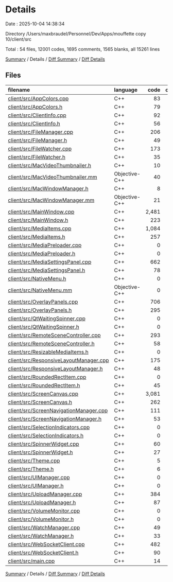 # Details

Date : 2025-10-04 14:38:34

Directory /Users/maxbraudel/Personnel/Dev/Apps/mouffette copy 10/client/src

Total : 54 files,  12001 codes, 1695 comments, 1565 blanks, all 15261 lines

[Summary](results.md) / Details / [Diff Summary](diff.md) / [Diff Details](diff-details.md)

## Files
| filename | language | code | comment | blank | total |
| :--- | :--- | ---: | ---: | ---: | ---: |
| [client/src/AppColors.cpp](/client/src/AppColors.cpp) | C++ | 83 | 41 | 33 | 157 |
| [client/src/AppColors.h](/client/src/AppColors.h) | C++ | 79 | 65 | 38 | 182 |
| [client/src/ClientInfo.cpp](/client/src/ClientInfo.cpp) | C++ | 92 | 3 | 15 | 110 |
| [client/src/ClientInfo.h](/client/src/ClientInfo.h) | C++ | 56 | 4 | 13 | 73 |
| [client/src/FileManager.cpp](/client/src/FileManager.cpp) | C++ | 206 | 20 | 60 | 286 |
| [client/src/FileManager.h](/client/src/FileManager.h) | C++ | 49 | 17 | 21 | 87 |
| [client/src/FileWatcher.cpp](/client/src/FileWatcher.cpp) | C++ | 173 | 22 | 41 | 236 |
| [client/src/FileWatcher.h](/client/src/FileWatcher.h) | C++ | 35 | 12 | 17 | 64 |
| [client/src/MacVideoThumbnailer.h](/client/src/MacVideoThumbnailer.h) | C++ | 10 | 2 | 2 | 14 |
| [client/src/MacVideoThumbnailer.mm](/client/src/MacVideoThumbnailer.mm) | Objective-C++ | 40 | 1 | 2 | 43 |
| [client/src/MacWindowManager.h](/client/src/MacWindowManager.h) | C++ | 8 | 0 | 3 | 11 |
| [client/src/MacWindowManager.mm](/client/src/MacWindowManager.mm) | Objective-C++ | 21 | 3 | 8 | 32 |
| [client/src/MainWindow.cpp](/client/src/MainWindow.cpp) | C++ | 2,481 | 418 | 300 | 3,199 |
| [client/src/MainWindow.h](/client/src/MainWindow.h) | C++ | 223 | 47 | 32 | 302 |
| [client/src/MediaItems.cpp](/client/src/MediaItems.cpp) | C++ | 1,084 | 119 | 108 | 1,311 |
| [client/src/MediaItems.h](/client/src/MediaItems.h) | C++ | 257 | 41 | 40 | 338 |
| [client/src/MediaPreloader.cpp](/client/src/MediaPreloader.cpp) | C++ | 0 | 0 | 1 | 1 |
| [client/src/MediaPreloader.h](/client/src/MediaPreloader.h) | C++ | 0 | 0 | 1 | 1 |
| [client/src/MediaSettingsPanel.cpp](/client/src/MediaSettingsPanel.cpp) | C++ | 662 | 107 | 76 | 845 |
| [client/src/MediaSettingsPanel.h](/client/src/MediaSettingsPanel.h) | C++ | 78 | 18 | 21 | 117 |
| [client/src/NativeMenu.h](/client/src/NativeMenu.h) | C++ | 0 | 0 | 1 | 1 |
| [client/src/NativeMenu.mm](/client/src/NativeMenu.mm) | Objective-C++ | 0 | 0 | 1 | 1 |
| [client/src/OverlayPanels.cpp](/client/src/OverlayPanels.cpp) | C++ | 706 | 94 | 85 | 885 |
| [client/src/OverlayPanels.h](/client/src/OverlayPanels.h) | C++ | 295 | 38 | 27 | 360 |
| [client/src/QtWaitingSpinner.cpp](/client/src/QtWaitingSpinner.cpp) | C++ | 0 | 0 | 1 | 1 |
| [client/src/QtWaitingSpinner.h](/client/src/QtWaitingSpinner.h) | C++ | 0 | 0 | 1 | 1 |
| [client/src/RemoteSceneController.cpp](/client/src/RemoteSceneController.cpp) | C++ | 293 | 20 | 14 | 327 |
| [client/src/RemoteSceneController.h](/client/src/RemoteSceneController.h) | C++ | 58 | 4 | 9 | 71 |
| [client/src/ResizableMediaItems.h](/client/src/ResizableMediaItems.h) | C++ | 0 | 0 | 1 | 1 |
| [client/src/ResponsiveLayoutManager.cpp](/client/src/ResponsiveLayoutManager.cpp) | C++ | 175 | 19 | 44 | 238 |
| [client/src/ResponsiveLayoutManager.h](/client/src/ResponsiveLayoutManager.h) | C++ | 48 | 8 | 14 | 70 |
| [client/src/RoundedRectItem.cpp](/client/src/RoundedRectItem.cpp) | C++ | 0 | 0 | 1 | 1 |
| [client/src/RoundedRectItem.h](/client/src/RoundedRectItem.h) | C++ | 45 | 4 | 12 | 61 |
| [client/src/ScreenCanvas.cpp](/client/src/ScreenCanvas.cpp) | C++ | 3,081 | 389 | 273 | 3,743 |
| [client/src/ScreenCanvas.h](/client/src/ScreenCanvas.h) | C++ | 262 | 39 | 31 | 332 |
| [client/src/ScreenNavigationManager.cpp](/client/src/ScreenNavigationManager.cpp) | C++ | 111 | 9 | 23 | 143 |
| [client/src/ScreenNavigationManager.h](/client/src/ScreenNavigationManager.h) | C++ | 53 | 5 | 13 | 71 |
| [client/src/SelectionIndicators.cpp](/client/src/SelectionIndicators.cpp) | C++ | 0 | 0 | 1 | 1 |
| [client/src/SelectionIndicators.h](/client/src/SelectionIndicators.h) | C++ | 0 | 0 | 1 | 1 |
| [client/src/SpinnerWidget.cpp](/client/src/SpinnerWidget.cpp) | C++ | 60 | 1 | 10 | 71 |
| [client/src/SpinnerWidget.h](/client/src/SpinnerWidget.h) | C++ | 27 | 1 | 10 | 38 |
| [client/src/Theme.cpp](/client/src/Theme.cpp) | C++ | 5 | 2 | 2 | 9 |
| [client/src/Theme.h](/client/src/Theme.h) | C++ | 6 | 4 | 3 | 13 |
| [client/src/UIManager.cpp](/client/src/UIManager.cpp) | C++ | 0 | 0 | 1 | 1 |
| [client/src/UIManager.h](/client/src/UIManager.h) | C++ | 0 | 0 | 1 | 1 |
| [client/src/UploadManager.cpp](/client/src/UploadManager.cpp) | C++ | 384 | 49 | 39 | 472 |
| [client/src/UploadManager.h](/client/src/UploadManager.h) | C++ | 87 | 24 | 17 | 128 |
| [client/src/VolumeMonitor.cpp](/client/src/VolumeMonitor.cpp) | C++ | 0 | 0 | 1 | 1 |
| [client/src/VolumeMonitor.h](/client/src/VolumeMonitor.h) | C++ | 0 | 0 | 1 | 1 |
| [client/src/WatchManager.cpp](/client/src/WatchManager.cpp) | C++ | 49 | 1 | 8 | 58 |
| [client/src/WatchManager.h](/client/src/WatchManager.h) | C++ | 33 | 6 | 13 | 52 |
| [client/src/WebSocketClient.cpp](/client/src/WebSocketClient.cpp) | C++ | 482 | 20 | 52 | 554 |
| [client/src/WebSocketClient.h](/client/src/WebSocketClient.h) | C++ | 90 | 15 | 16 | 121 |
| [client/src/main.cpp](/client/src/main.cpp) | C++ | 14 | 3 | 6 | 23 |

[Summary](results.md) / Details / [Diff Summary](diff.md) / [Diff Details](diff-details.md)